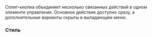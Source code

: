 Сплит-кнопка объединяет несколько связанных действий в одном элементе управления. Основное действие доступно сразу, а дополнительные варианты скрыты в выпадающем меню.

<!-- example(split-button-overview) -->

### Стиль

